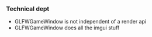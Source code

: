 ### Technical dept
 - GLFWGameWindow is not independent of a render api
 - GLFWGameWindow does all the imgui stuff
